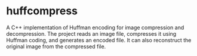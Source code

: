 # huffcompress
A C++ implementation of Huffman encoding for image compression and decompression. The project reads an image file, compresses it using Huffman coding, and generates an encoded file. It can also reconstruct the original image from the compressed file.
